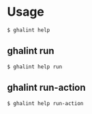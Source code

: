 # Usage

<!-- This is generated by scripts/generate-usage.sh. Don't edit this file directly. -->

```console
$ ghalint help
```

## ghalint run

```console
$ ghalint help run
```

## ghalint run-action

```console
$ ghalint help run-action
```
